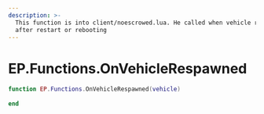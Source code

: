 ```yaml
---
description: >-
  This function is into client/noescrowed.lua. He called when vehicle respawn
  after restart or rebooting
---
```


# EP.Functions.OnVehicleRespawned



```lua
function EP.Functions.OnVehicleRespawned(vehicle)
    
end
```
